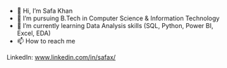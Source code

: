- 👋 Hi, I’m Safa Khan
- 👀 I’m pursuing B.Tech in Computer Science & Information Technology
- 🌱 I’m currently learning Data Analysis skills (SQL, Python, Power BI, Excel, EDA)
- 📫 How to reach me 


LinkedIn: www.linkedin.com/in/safax/

<!---
safaxx/safaxx is a ✨ special ✨ repository because its `README.md` (this file) appears on your GitHub profile.
You can click the Preview link to take a look at your changes.
--->
